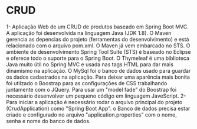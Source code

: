 # CRUD
1- Aplicação Web de um CRUD de produtos baseado em Spring Boot MVC.
A aplicação foi desenvolvida na linguagem Java (JDK 1.8). O Maven gerencia as depencias do projeto (ferramentas do desenvolvimento) e está relacionado com o arquivo pom.xml. O Maven já vem embarcado no STS. O ambiente de desenvolvimento Spring Tool Suite (STS) é baseado no Eclipse e oferece todo o suporte para o Spring Boot. O Thymeleaf é uma biblioteca Java muito útil no Spring MVC e usada nas tags HTML para dar mais dinamismo na aplicação. O MySql foi o banco de dados usado para guardar os dados cadastrados na aplicação. Para deixar uma aparência mais bonita foi utilzado o Boostrap para as configurações de CSS trabalhando juntamente com o JQuery. Para usar um "model fade" do Boostrap foi necessário desenvolver um pequeno código em linguagem JaveScript.
2- Para iniciar a aplicação é necessário rodar o arquivo principal do projeto (CrudApplication) como "Spring Boot App". o Banco de dados precisa estar criado e configurado no arquivo "application.properties" com o nome, senha e nome do banco de dados.
